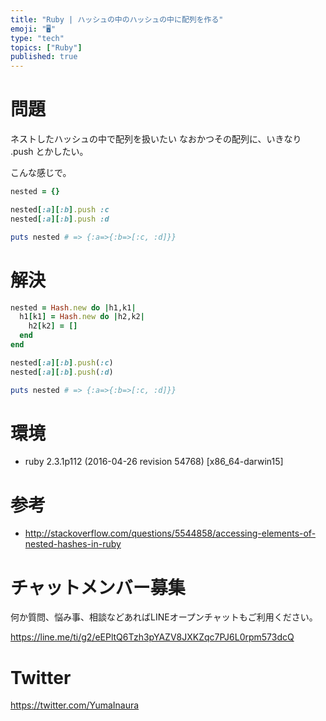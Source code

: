 ```yaml
---
title: "Ruby | ハッシュの中のハッシュの中に配列を作る"
emoji: "🖥"
type: "tech"
topics: ["Ruby"]
published: true
---
```


# 問題

ネストしたハッシュの中で配列を扱いたい
なおかつその配列に、いきなり .push とかしたい。

こんな感じで。

```rb
nested = {}

nested[:a][:b].push :c
nested[:a][:b].push :d

puts nested # => {:a=>{:b=>[:c, :d]}}
```

# 解決

```rb
nested = Hash.new do |h1,k1|
  h1[k1] = Hash.new do |h2,k2|
    h2[k2] = []
  end
end
```

```rb
nested[:a][:b].push(:c)
nested[:a][:b].push(:d)

puts nested # => {:a=>{:b=>[:c, :d]}}
```

# 環境

- ruby 2.3.1p112 (2016-04-26 revision 54768) [x86_64-darwin15]

# 参考

- http://stackoverflow.com/questions/5544858/accessing-elements-of-nested-hashes-in-ruby








<!-- Update From Qiita API -->

# チャットメンバー募集


何か質問、悩み事、相談などあればLINEオープンチャットもご利用ください。

https://line.me/ti/g2/eEPltQ6Tzh3pYAZV8JXKZqc7PJ6L0rpm573dcQ





# Twitter


https://twitter.com/YumaInaura


<!-- Update From Qiita API -->


